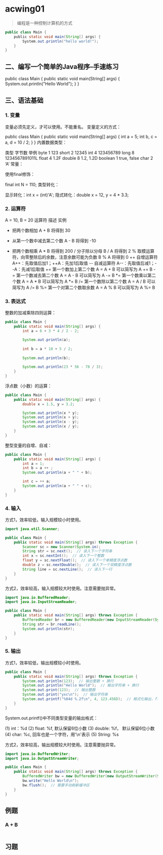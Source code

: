 # acwing01



> 编程是一种控制计算机的方式

```java
public class Main {  
    public static void main(String[] args) {  
        System.out.println("hello world!");  
    }  
}
```

## 二、编写一个简单的Java程序–手速练习
public class Main {
    public static void main(String[] args) {
        System.out.println("Hello World");
    }
}
## 三、语法基础

### 1. 变量
变量必须先定义，才可以使用。不能重名。
变量定义的方式：

public class Main {
    public static void main(String[] args) {
        int a = 5;
        int b, c = a, d = 10 / 2;
    }
}
内置数据类型：

类型	字节数	举例
byte	1	123
short	2	12345
int	4	123456789
long	8	1234567891011L
float	4	1.2F
double	8	1.2, 1.2D
boolean	1	true, false
char	2	‘A’
常量：

使用final修饰：

final int N = 110;
类型转化：

显示转化：int x = (int)'A';
隐式转化：double x = 12, y = 4 * 3.3;
### 2. 运算符
A = 10, B = 20
运算符	描述	实例
+	把两个数相加	A + B 将得到 30
-	从第一个数中减去第二个数	A - B 将得到 -10
*	把两个数相乘	A * B 将得到 200
/	分子除以分母	B / A 将得到 2
%	取模运算符，向零整除后的余数，注意余数可能为负数	B % A 将得到 0
++	自增运算符	A++：先取值后加1；++A：先加1后取值
--	自减运算符	A--：先取值后减1；--A：先减1后取值
+=	第一个数加上第二个数	A = A + B 可以简写为 A += B
-=	第一个数减去第二个数	A = A - B 可以简写为 A -= B
*=	第一个数乘以第二个数	A = A * B 可以简写为 A *= B
/=	第一个数除以第二个数	A = A / B 可以简写为 A /= B
%=	第一个对第二个数取余数	A = A % B 可以简写为 A %= B
### 3. 表达式
整数的加减乘除四则运算：

```java
public class Main {
    public static void main(String[] args) {
        int a = 6 + 3 * 4 / 2 - 2;

        System.out.println(a);
    
        int b = a * 10 + 5 / 2;
    
        System.out.println(b);
    
        System.out.println(23 * 56 - 78 / 3);
    }
}
```

浮点数（小数）的运算：
```java
public class Main {
    public static void main(String[] args) {
        double x = 1.5, y = 3.2;

        System.out.println(x * y);
        System.out.println(x + y);
        System.out.println(x - y);
        System.out.println(x / y);
    }
}
```

整型变量的自增、自减：

```java
public class Main {
    public static void main(String[] args) {
        int a = 1;
        int b = a ++ ;
        System.out.println(a + " " + b);

        int c = ++ a;
        System.out.println(a + " " + c);
    }
}
```

### 4. 输入
方式1，效率较低，输入规模较小时使用。

```java
import java.util.Scanner;

public class Main {
    public static void main(String[] args) throws Exception {
        Scanner sc = new Scanner(System.in);
        String str = sc.next();  // 读入下一个字符串
        int x = sc.nextInt();  // 读入下一个整数
        float y = sc.nextFloat();  // 读入下一个单精度浮点数
        double z = sc.nextDouble();  // 读入下一个双精度浮点数
        String line = sc.nextLine();  // 读入下一行
    }
}
```


方式2，效率较高，输入规模较大时使用。注意需要抛异常。
```java
import java.io.BufferedReader;
import java.io.InputStreamReader;

public class Main {
    public static void main(String[] args) throws Exception {
        BufferedReader br = new BufferedReader(new InputStreamReader(System.in));
        String str = br.readLine();
        System.out.println(str);
    }
}
```

### 5. 输出
方式1，效率较低，输出规模较小时使用。

```java
public class Main {
    public static void main(String[] args) throws Exception {
        System.out.println(123);  // 输出整数 + 换行
        System.out.println("Hello World");  // 输出字符串 + 换行
        System.out.print(123);  // 输出整数
        System.out.print("yxc\n");  // 输出字符串
        System.out.printf("%04d %.2f\n", 4, 123.456D);  // 格式化输出，float与double都用%f输出
    }
}
```

System.out.printf()中不同类型变量的输出格式：

(1) int：%d
(2) float: %f, 默认保留6位小数
(3) double: %f， 默认保留6位小数
(4) char: %c, 回车也是一个字符，用'\n'表示
(5) String: %s

方式2，效率较高，输出规模较大时使用。注意需要抛异常。
```java
import java.io.BufferedWriter;
import java.io.OutputStreamWriter;

public class Main {
    public static void main(String[] args) throws Exception {
        BufferedWriter bw = new BufferedWriter(new OutputStreamWriter(System.out));
        bw.write("Hello World\n");
        bw.flush();  // 需要手动刷新缓冲区
    }
}
```



## 例题

### A + B

```java
```



## 习题





